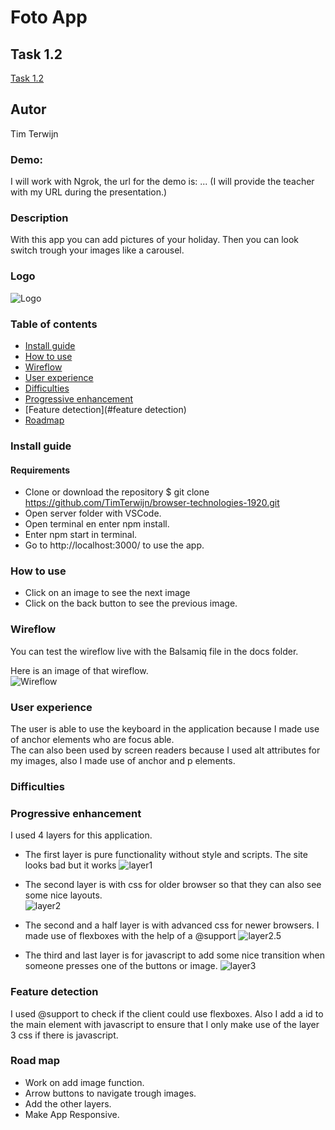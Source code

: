 # Foto App

## Task 1.2
[Task 1.2](/docs/onderzoek.md)

## Autor
Tim Terwijn

### Demo:
I will work with Ngrok, the url for the demo is: ... (I will provide the teacher with my URL during the presentation.)

### Description
With this app you can add pictures of your holiday. Then you can look switch trough your images like a carousel.

### Logo
![Logo](/docs/logo.png)

### Table of contents
* [Install guide](#install-guide)
* [How to use](#how-to-use)
* [Wireflow](#wireflow)
* [User experience](#user-experience)
* [Difficulties](#difficulties)
* [Progressive enhancement](#progressive-enhancement)
* [Feature detection](#feature detection)
* [Roadmap](#roadmap)

### Install guide
#### Requirements
* Clone or download the repository $ git clone https://github.com/TimTerwijn/browser-technologies-1920.git
* Open server folder with VSCode.
* Open terminal en enter npm install.
* Enter npm start in terminal.
* Go to http://localhost:3000/ to use the app.

### How to use
* Click on an image to see the next image
* Click on the back button to see the previous image.

### Wireflow
You can test the wireflow live with the Balsamiq file in the docs folder.  
  
Here is an image of that wireflow.  
![Wireflow](/docs/Wireflow.png)

### User experience
The user is able to use the keyboard in the application because I made use of anchor elements who are focus able.  
The can also been used by screen readers because I used alt attributes for my images, also I made use of anchor and p elements.  

### Difficulties




### Progressive enhancement
I used 4 layers for this application.

* The first layer is pure functionality without style and scripts. The site looks bad but it works
![layer1](/docs/layer1.png)

* The second layer is with css for older browser so that they can also see some nice layouts.  
![layer2](/docs/layer2.png)

* The second and a half layer is with advanced css for newer browsers. I made use of flexboxes with the help of a @support
![layer2.5](/docs/layer2.5.png)

* The third and last layer is for javascript to add some nice transition when someone presses one of the buttons or image.
![layer3](/docs/layer3.png)

### Feature detection
I used @support to check if the client could use flexboxes. Also I add a id to the main element with javascript to ensure that I only make use of the layer 3 css if there is javascript.

### Road map
* Work on add image function.
* Arrow buttons to navigate trough images.
* Add the other layers.
* Make App Responsive.
